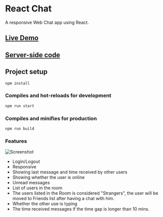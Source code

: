 # React Chat

A responsive Web Chat app using React.

## [Live Demo](http://www.chixu.info/chat/)
## [Server-side code](https://github.com/chixu/react-chat-server)

## Project setup
```
npm install
```

### Compiles and hot-reloads for development
```
npm run start
```

### Compiles and minifies for production
```
npm run build
```

### Features

![Screenshot](http://chixu.info/profile/images/chat-feature.jpg)


- Login/Logout
- Responsive
- Showing last message and time received by other users
- Showing whether the user is online
- Unread messages
- List of users in the room
- The users listed in the Room is considered "Strangers", the user will be moved to Friends list after having a chat with him.
- Whether the other use is typing
- The time received messages if the time gap is longer than 10 mins.


